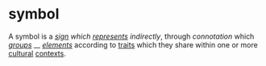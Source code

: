 # symbol

A symbol is a [_sign_](https://github.com/gcassel/Modular-Organization-Terminology/blob/master/terms/sign.md) _which_ [_represents_](https://github.com/gcassel/Modular-Organization-Terminology/blob/master/terms/represent.md) _indirectly_, through _connotation_ which [_groups_](https://github.com/gcassel/Modular-Organization-Terminology/blob/master/terms/group.md) __ [_elements_](https://github.com/gcassel/Modular-Organization-Terminology/blob/master/terms/element.md) according to [traits](https://github.com/gcassel/Modular-Organization-Terminology/blob/master/terms/trait.md) which they share within one or more [cultural](https://github.com/gcassel/Modular-Organization-Terminology/blob/master/terms/culture.md) [contexts](https://github.com/gcassel/Modular-Organization-Terminology/blob/master/terms/context.md).
